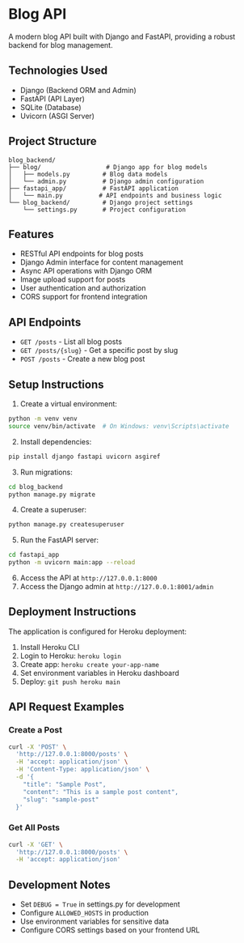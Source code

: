# Blog API

A modern blog API built with Django and FastAPI, providing a robust backend for blog management.

## Technologies Used

- Django (Backend ORM and Admin)
- FastAPI (API Layer)
- SQLite (Database)
- Uvicorn (ASGI Server)

## Project Structure

```
blog_backend/
├── blog/                  # Django app for blog models
│   ├── models.py         # Blog data models
│   └── admin.py          # Django admin configuration
├── fastapi_app/          # FastAPI application
│   └── main.py          # API endpoints and business logic
└── blog_backend/         # Django project settings
    └── settings.py       # Project configuration
```

## Features

- RESTful API endpoints for blog posts
- Django Admin interface for content management
- Async API operations with Django ORM
- Image upload support for posts
- User authentication and authorization
- CORS support for frontend integration

## API Endpoints

- `GET /posts` - List all blog posts
- `GET /posts/{slug}` - Get a specific post by slug
- `POST /posts` - Create a new blog post

## Setup Instructions

1. Create a virtual environment:
```bash
python -m venv venv
source venv/bin/activate  # On Windows: venv\Scripts\activate
```

2. Install dependencies:
```bash
pip install django fastapi uvicorn asgiref
```

3. Run migrations:
```bash
cd blog_backend
python manage.py migrate
```

4. Create a superuser:
```bash
python manage.py createsuperuser
```

5. Run the FastAPI server:
```bash
cd fastapi_app
python -m uvicorn main:app --reload
```

6. Access the API at `http://127.0.0.1:8000`
7. Access the Django admin at `http://127.0.0.1:8001/admin`

## Deployment Instructions

The application is configured for Heroku deployment:

1. Install Heroku CLI
2. Login to Heroku: `heroku login`
3. Create app: `heroku create your-app-name`
4. Set environment variables in Heroku dashboard
5. Deploy: `git push heroku main`

## API Request Examples

### Create a Post
```bash
curl -X 'POST' \
  'http://127.0.0.1:8000/posts' \
  -H 'accept: application/json' \
  -H 'Content-Type: application/json' \
  -d '{
    "title": "Sample Post",
    "content": "This is a sample post content",
    "slug": "sample-post"
  }'
```

### Get All Posts
```bash
curl -X 'GET' \
  'http://127.0.0.1:8000/posts' \
  -H 'accept: application/json'
```

## Development Notes

- Set `DEBUG = True` in settings.py for development
- Configure `ALLOWED_HOSTS` in production
- Use environment variables for sensitive data
- Configure CORS settings based on your frontend URL
